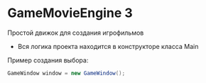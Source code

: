 # GameMovieEngine 3

Простой движок для создания игрофильмов

- Вся логика проекта находится в конструкторе класса Main

Пример создания выбора:
```csharp
GameWindow window = new GameWindow();
```